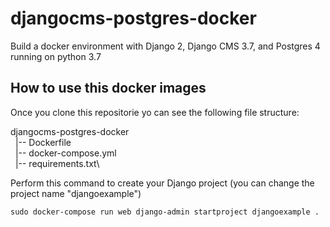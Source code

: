 # djangocms-postgres-docker
Build a docker environment with Django 2, Django CMS 3.7, and Postgres 4 running on python 3.7

## How to use this docker images
Once you clone this repositorie yo can see the following file structure:

djangocms-postgres-docker\
&nbsp;&nbsp;|-- Dockerfile\
&nbsp;&nbsp;|-- docker-compose.yml\
&nbsp;&nbsp;|-- requirements.txt\

Perform this command to create your Django project (you can change the project name "djangoexample")

```
sudo docker-compose run web django-admin startproject djangoexample .
```
